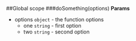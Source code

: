 ##Global scope
<a name="doSomething"></a>
###doSomething(options)
**Params**

- options `object` - the function options
  - one `string` - first option
  - two `string` - second option

